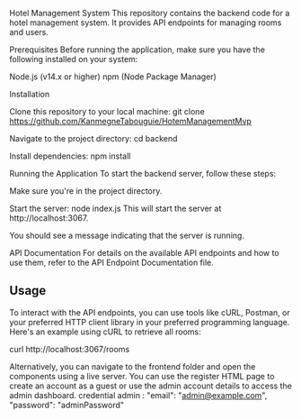 Hotel Management System 
This repository contains the backend code for a hotel management system. It provides API endpoints for managing rooms and users.

Prerequisites
Before running the application, make sure you have the following installed on your system:

Node.js (v14.x or higher)
npm (Node Package Manager)

Installation

Clone this repository to your local machine:
git clone https://github.com/KanmegneTabouguie/HotemManagementMvp

Navigate to the project directory:
cd backend

Install dependencies:
npm install

Running the Application
To start the backend server, follow these steps:

Make sure you're in the project directory.

Start the server:
node index.js
This will start the server at http://localhost:3067.

You should see a message indicating that the server is running.

API Documentation
For details on the available API endpoints and how to use them, refer to the API Endpoint Documentation file.

## Usage

To interact with the API endpoints, you can use tools like cURL, Postman, or your preferred HTTP client library in your preferred programming language. Here's an example using cURL to retrieve all rooms:

curl http://localhost:3067/rooms

Alternatively, you can navigate to the frontend folder and open the components using a live server. 
You can use the register HTML page to create an account as a guest or use the admin account details to access the admin dashboard.
credential admin :
 "email": "admin@example.com",
    "password": "adminPassword"
